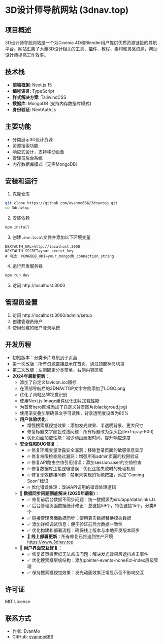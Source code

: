 # 3D设计师导航网站 (3dnav.top)

## 项目概述
3D设计师导航网站是一个为Cinema 4D和Blender用户提供优质资源链接的导航平台。网站汇集了大量3D设计相关的工具、插件、教程、素材和灵感资源，帮助设计师提高工作效率。

## 技术栈
- **前端框架**: Next.js 15
- **编程语言**: TypeScript
- **样式解决方案**: TailwindCSS
- **数据库**: MongoDB (支持内存数据库模式)
- **身份验证**: NextAuth.js

## 主要功能
- 分类展示3D设计资源
- 资源搜索功能
- 响应式设计，支持移动设备
- 管理员后台系统
- 内存数据库模式（无需MongoDB）

## 安装和运行
1. 克隆仓库
```bash
git clone https://github.com/evanmo666/3dnavtop.git
cd 3dnavtop
```

2. 安装依赖
```bash
npm install
```

3. 创建`.env.local`文件并添加以下环境变量
```
NEXTAUTH_URL=http://localhost:3000
NEXTAUTH_SECRET=your_secret_key
# 可选: MONGODB_URI=your_mongodb_connection_string
```

4. 运行开发服务器
```bash
npm run dev
```

5. 访问 http://localhost:3000

## 管理员设置
1. 访问 http://localhost:3000/admin/setup
2. 创建管理员账户
3. 使用创建的账户登录系统

## 开发历程
- 初始版本：分类卡片导航到子页面
- 第一次改版：所有资源直接显示在首页，通过顶部标签切换
- 第二次改版：左侧固定分类菜单，右侧内容区域
- **2024年最新更新**：
  - 添加了自定义favicon.ico图标
  - 在顶部导航栏的3DNAV.TOP文字左侧添加了LOGO.png
  - 优化了网站品牌视觉识别
  - 使用Next.js Image组件优化图片加载性能
  - 为首页hero区域添加了自定义背景图片(blackgroud.jpg)
  - 使用渐变叠加层确保文字可读性，背景透明度设置为80%
  - **用户体验优化**：
    - 增强搜索框视觉效果：添加发光效果、半透明背景、更大尺寸
    - 修复标题文字颜色过浅问题：所有标题改为深灰色(text-gray-900)
    - 优化页面加载性能：减少动画延迟时间，提升响应速度
  - **安全性和BUG修复**：
    - 🔥 修复环境变量泄露安全漏洞：移除登录页面的敏感信息显示
    - 🔥 修复权限检查绕过漏洞：增强所有admin页面的权限验证
    - 🔥 修复API路由空值引用错误：添加session.user的空值检查
    - 🔥 修复数据库连接逻辑错误：优化连接失败时的处理机制
    - 🔥 修复无效链接问题：禁用未实现的功能按钮，添加"Coming Soon"标识
    - 🔥 优化错误处理：改进API调用的错误处理逻辑
  - **🎯 数据同步问题彻底解决 (2025年最新)**：
    - ✅ 修复前后台数据不同步问题：统一数据源为src/app/data/links.ts
    - ✅ 后台管理页面数据统计修正：总链接59个，特色链接15个，分类8个
    - ✅ 链接管理页面数据同步：使用真实数据替换模拟数据
    - ✅ 添加详细调试信息：便于验证前后台数据一致性
    - ✅ 优化构建和部署流程：确保线上版本与本地开发版本同步
    - 🚀 **线上部署更新**：所有修复已推送到生产环境 https://www.3dnav.top
  - **🔧 用户界面交互修复**：
    - ✅ 修复首页搜索框无法点击问题：解决发光效果层遮挡点击事件
    - ✅ 优化搜索框层级结构：添加pointer-events-none和z-index层级管理
    - ✅ 保持搜索框视觉效果：发光动画效果正常显示但不影响交互

## 许可证
MIT License

## 联系方式
- 作者: EvanMo
- GitHub: [evanmo666](https://github.com/evanmo666)
